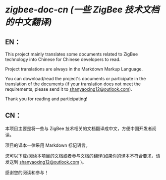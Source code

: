 # ***zigbee-doc-cn (一些 ZigBee 技术文档的中文翻译)*** #


## EN：  

This project mainly translates some documents related to ZigBee technology into Chinese for Chinese developers to read.  

Project translations are always in the Markdown Markup Language.  

You can download/read the project's documents or participate in the translation of the documents (if your translation does not meet the requirements, please send it to shanyaoxing12@outlook.com).  

Thank you for reading and participating!


## CN：  

本项目主要是将一些与 ZigBee 技术相关的文档翻译成中文，方便中国开发者阅读。  

项目的译本一律采用 Markdown 标记语言。  

您可以下载/阅读本项目的文档或者参与文档的翻译(如果你的译本不符合要求，请发送到 shanyaoxing12@outlook.com )。  

感谢您的阅读和参与！